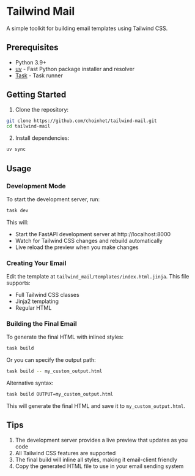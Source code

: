 # Tailwind Mail

A simple toolkit for building email templates using Tailwind CSS.

## Prerequisites

- Python 3.9+
- [uv](https://github.com/astral-sh/uv) - Fast Python package installer and resolver
- [Task](https://taskfile.dev/) - Task runner

## Getting Started

1. Clone the repository:

```sh
git clone https://github.com/choinhet/tailwind-mail.git
cd tailwind-mail
```

2. Install dependencies:

```sh
uv sync
```

## Usage

### Development Mode

To start the development server, run:

```sh
task dev
```

This will:
- Start the FastAPI development server at http://localhost:8000
- Watch for Tailwind CSS changes and rebuild automatically
- Live reload the preview when you make changes

### Creating Your Email

Edit the template at `tailwind_mail/templates/index.html.jinja`. This file supports:
- Full Tailwind CSS classes
- Jinja2 templating
- Regular HTML

### Building the Final Email

To generate the final HTML with inlined styles:

```sh
task build
```

Or you can specify the output path:

```sh
task build -- my_custom_output.html
```

Alternative syntax:

```sh
task build OUTPUT=my_custom_output.html
```

This will generate the final HTML and save it to `my_custom_output.html`.

## Tips

1. The development server provides a live preview that updates as you code
2. All Tailwind CSS features are supported
3. The final build will inline all styles, making it email-client friendly
4. Copy the generated HTML file to use in your email sending system